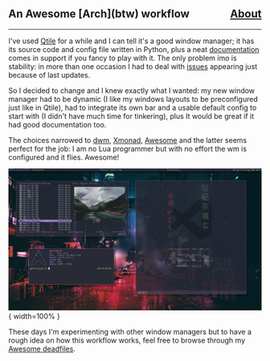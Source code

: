 <nav class="site-nav">
<h2>
    An Awesome [Arch](btw) workflow
    <a href="contacts" style="float:right">About</a>
</h2>
</nav>

---

I've used [Qtile](http://www.qtile.org) for a while and I can tell it's a good window manager; it has its source code and config file written in Python, plus a neat [documentation](http://docs.qtile.org/en/latest) comes in support if you fancy to play with it. The only problem imo is stability: in more than one occasion I had to deal with [issues](https://github.com/qtile/qtile/issues) appearing just because of last updates.

So I decided to change and I knew exactly what I wanted: my new window manager had to be dynamic (I like my windows layouts to be preconfigured just like in Qtile), had to integrate its own bar and a usable default config to start with (I didn't have much time for tinkering), plus It would be great if it had good documentation too.

The choices narrowed to [dwm](https://dwm.suckless.org), [Xmonad](https://xmonad.org), [Awesome](https://awesomewm.org) and the latter seems perfect for the job: I am no Lua programmer but with no effort the wm is configured and it flies. Awesome!

![](pics/awesome.png){ width=100% }

These days I'm experimenting with other window managers but to have a rough idea on how this workflow works, feel free to browse through my [Awesome deadfiles](https://github.com/matteogiorgi/.deadfiles/tree/main/awesome/.config/awesome).
